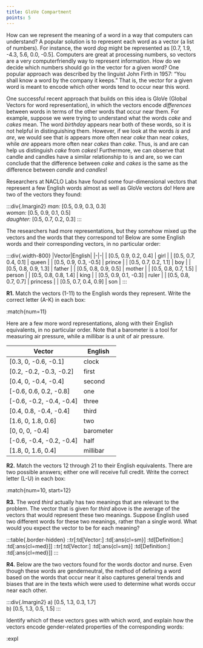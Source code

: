 ```yaml
---
title: GloVe Compartment
points: 5
---
```


How can we represent the meaning of a word in a way that computers can understand? A popular solution is
to represent each word as a vector (a list of numbers). For instance, the word *dog* might be represented as
[0.7, 1.9, -4.3, 5.6, 0.0, -0.5]. Computers are great at processing numbers, so vectors are a very computerfriendly way to represent information. How do we decide which numbers should go in the vector for a given
word? One popular approach was described by the linguist John Firth in 1957: “You shall know a word by the
company it keeps.” That is, the vector for a given word is meant to encode which other words tend to occur
near this word.

One successful recent approach that builds on this idea is GloVe (Global Vectors for word representation), in
which the vectors encode *differences* between words in terms of the other words that occur near them. For
example, suppose we were trying to understand what the words *cake* and *cakes* mean. The word *birthday*
appears near both of these words, so it is not helpful in distinguishing them. However, if we look at the
words *is* and *are*, we would see that *is* appears more often near *cake* than near *cakes*, while *are* appears
more often near *cakes* than *cake*. Thus, is and are can help us distinguish *cake* from *cakes*! Furthermore, we
can observe that candle and candles have a similar relationship to is and are, so we can conclude that the
difference between *cake* and *cakes* is the same as the difference between *candle* and *candles*!

Researchers at NACLO Labs have found some four-dimensional vectors that represent a few English words
almost as well as GloVe vectors do! Here are two of the vectors they found:

:::div{.lmargin2}
*man:* [0.5, 0.9, 0.3, 0.3]
<br>*woman:* [0.5, 0.9, 0.1, 0.5]
<br>*daughter:* [0.5, 0.7, 0.2, 0.3]
:::

The researchers had more representations, but they somehow mixed up the vectors and the words that they
correspond to! Below are some English words and their corresponding vectors, in no particular order:

:::div{.width-800}
|Vector|English|
|-|-|
| [0.5, 0.9, 0.2, 0.4] | girl |
| [0.5, 0.7, 0.4, 0.1] | queen |
| [0.5, 0.9, 0.3, -0.5] | prince |
| [0.5, 0.7, 0.2, 1.1] | boy |
| [0.5, 0.8, 0.9, 1.3] | father |
| [0.5, 0.8, 0.9, 0.5] | mother |
| [0.5, 0.8, 0.7, 1.5] | person |
| [0.5, 0.8, 0.8, 1.4] | king |
| [0.5, 0.9, 0.1, -0.3] | ruler |
| [0.5, 0.8, 0.7, 0.7] | princess |
| [0.5, 0.7, 0.4, 0.9] | son |
:::

**R1.** Match the vectors (1-11) to the English words they represent. Write the correct letter (A-K) in each box:

:match{num=11}

Here are a few more word representations, along with their English equivalents, in no particular order. Note
that a barometer is a tool for measuring air pressure, while a millibar is a unit of air pressure.

| Vector | English|
|-|-|
| [0.3, 0, -0.6, -0.1] | clock |
| [0.2, -0.2, -0.3, -0.2] | first |
| [0.4, 0, -0.4, -0.4] | second |
| [-0.6, 0.6, 0.2, -0.8] | one |
| [-0.6, -0.2, -0.4, -0.4] | three |
| [0.4, 0.8, -0.4, -0.4] | third |
| [1.6, 0, 1.8, 0.6] | two |
| [0, 0, 0, -0.4] | barometer |
| [-0.6, -0.4, -0.2, -0.4] | half |
| [1.8, 0, 1.6, 0.4] | millibar |


**R2.** Match the vectors 12 through 21 to their English equivalents. There are two possible answers; either one
will receive full credit. Write the correct letter (L-U) in each box:

:match{num=10, start=12}

**R3.** The word *third* actually has two meanings that are relevant to the problem. The vector that is given for
*third* above is the average of the vectors that would represent these two meanings. Suppose English used
two different words for these two meanings, rather than a single word. What would you expect the vector to
be for each meaning?

:::table{.border-hidden}
::tr[:td[Vector:] :td[:ans{cl=sm}] :td[Definition:] :td[:ans{cl=med}]]
::tr[:td[Vector:] :td[:ans{cl=sm}] :td[Definition:] :td[:ans{cl=med}]]
:::


**R4.** Below are the two vectors found for the words doctor and nurse. Even though these words are genderneutral, the method of defining a word based on the words that occur near it also captures general trends
and biases that are in the texts which were used to determine what words occur near each other.

:::div{.lmargin2}
a) [0.5, 1.3, 0.3, 1.7]
<br>b) [0.5, 1.3, 0.5, 1.5]
:::

Identify which of these vectors goes with which word, and explain how the vectors encode gender-related
properties of the corresponding words:

:expl